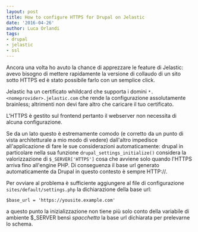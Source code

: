 ```yaml
---
layout: post
title: How to configure HTTPS for Drupal on Jelastic
date: '2016-04-26'
author: Luca Orlandi
tags:
- drupal
- jelastic
- ssl
---
```

Ancora una volta ho avuto la chance di apprezzare le feature di Jelastic: avevo bisogno di mettere rapidamente la versione di collaudo di un sito sotto HTTPS ed è stato possibile farlo con un semplice click.

Jelastic ha un certificato whildcard che supporta i domini ```*.<nomeprovider>.jelastic.com``` che rende la configurazione assolutamente brainless; altrimenti non devi fare altro che caricare il tuo certificato.

L'HTTPS è gestito sul frontend pertanto il webserver non necessita di alcuna configurazione.

Se da un lato questo è estremamente comodo (e corretto da un punto di vista architetturale a mio modo di vedere) dall'altro impedisce all'applicazione di fare le sue considerazioni automaticamente: drupal in particolare nella sua funzione ```drupal_settings_initialize()``` considera la valorizzazione di ```$_SERVER['HTTPS']``` cosa che avviene solo quando l'HTTPS arriva fino all'engine PHP. Di conseguenza il base url generato automaticamente da Drupal in questo contesto è sempre HTTP://.

Per ovviare al problema è sufficiente aggiungere al file di configurazione ```sites/default/settings.php``` la dichiarazione della base url:

    $base_url = 'https://yousite.example.com'

a questo punto la inizializzazione non tiene più solo conto della variabile di ambiente $_SERVER bensì *spacchetta* la base url dichiarata per prelevarne lo schema.